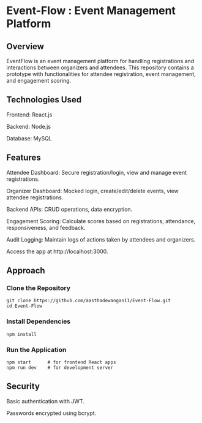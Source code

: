 # Event-Flow : Event Management Platform

## Overview
EventFlow is an event management platform for handling registrations and interactions between organizers and attendees. This repository contains a prototype with functionalities for attendee registration, event management, and engagement scoring.

## Technologies Used
Frontend: React.js

Backend: Node.js

Database: MySQL

## Features
Attendee Dashboard: Secure registration/login, view and manage event registrations.

Organizer Dashboard: Mocked login, create/edit/delete events, view attendee registrations.

Backend APIs: CRUD operations, data encryption.

Engagement Scoring: Calculate scores based on registrations, attendance, responsiveness, and feedback.

Audit Logging: Maintain logs of actions taken by attendees and organizers.

Access the app at http://localhost:3000.

## Approach
### Clone the Repository

```
git clone https://github.com/aasthadewangan11/Event-Flow.git
cd Event-Flow
```

### Install Dependencies

```
npm install
```

### Run the Application

```
npm start      # for frontend React apps
npm run dev    # for development server
```


## Security
Basic authentication with JWT.

Passwords encrypted using bcrypt.
